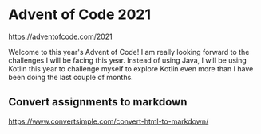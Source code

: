 # Advent of Code 2021
https://adventofcode.com/2021

Welcome to this year's Advent of Code! I am really looking forward to the
challenges I will be facing this year. Instead of using Java, I will be using
Kotlin this year to challenge myself to explore Kotlin even more than I have
been doing the last couple of months.

## Convert assignments to markdown
https://www.convertsimple.com/convert-html-to-markdown/
